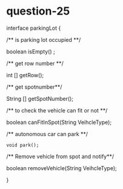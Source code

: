# question-25



interface parkingLot {
 
   /** is parking lot occupied **/
   
   boolean isEmpty() ;
       
   /** get row number **/
   
   int [] getRow();
   
   /** get spotnumber**/
   
   String [] getSpotNumber();
   
   /** to check the vehicle can fit or not **/
  
  boolean canFitInSpot(String VeihcleType);
   
   /** autonomous car can park **/
    
    void park();
   
   /** Remove vehicle from spot and notify**/
   
   boolean removeVehicle(String VeihcleType);
   
}

